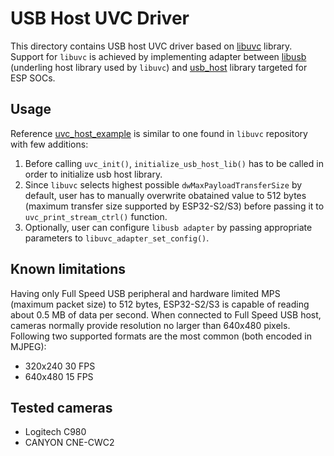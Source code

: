 # USB Host UVC Driver

This directory contains USB host UVC driver based on [libuvc](https://github.com/libuvc/libuvc) library. Support for `libuvc` is achieved by implementing adapter between [libusb](https://github.com/libusb/libusb) (underling host library used by `libuvc`) and [usb_host](https://docs.espressif.com/projects/esp-idf/en/latest/esp32s2/api-reference/peripherals/usb_host.html) library targeted for ESP SOCs.    

## Usage

Reference [uvc_host_example](https://github.com/espressif/esp-idf/tree/master/examples/peripherals/usb/host/uvc) is similar to one found in `libuvc` repository with few additions:
1. Before calling `uvc_init()`, `initialize_usb_host_lib()` has to be called in order to initialize usb host library.
2. Since `libuvc` selects highest possible `dwMaxPayloadTransferSize` by default, user has to manually overwrite obatained value to 512 bytes (maximum transfer size supported by ESP32-S2/S3) before passing it to `uvc_print_stream_ctrl()` function.
3. Optionally, user can configure `libusb adapter` by passing appropriate parameters to `libuvc_adapter_set_config()`.

## Known limitations

Having only Full Speed USB peripheral and hardware limited MPS (maximum packet size) to 512 bytes, ESP32-S2/S3 is capable of reading about 0.5 MB of data per second. When connected to Full Speed USB host, cameras normally provide resolution no larger than 640x480 pixels. 
Following two supported formats are the most common (both encoded in MJPEG):
 * 320x240  30 FPS
 * 640x480  15 FPS

## Tested cameras
 * Logitech C980
 * CANYON CNE-CWC2
